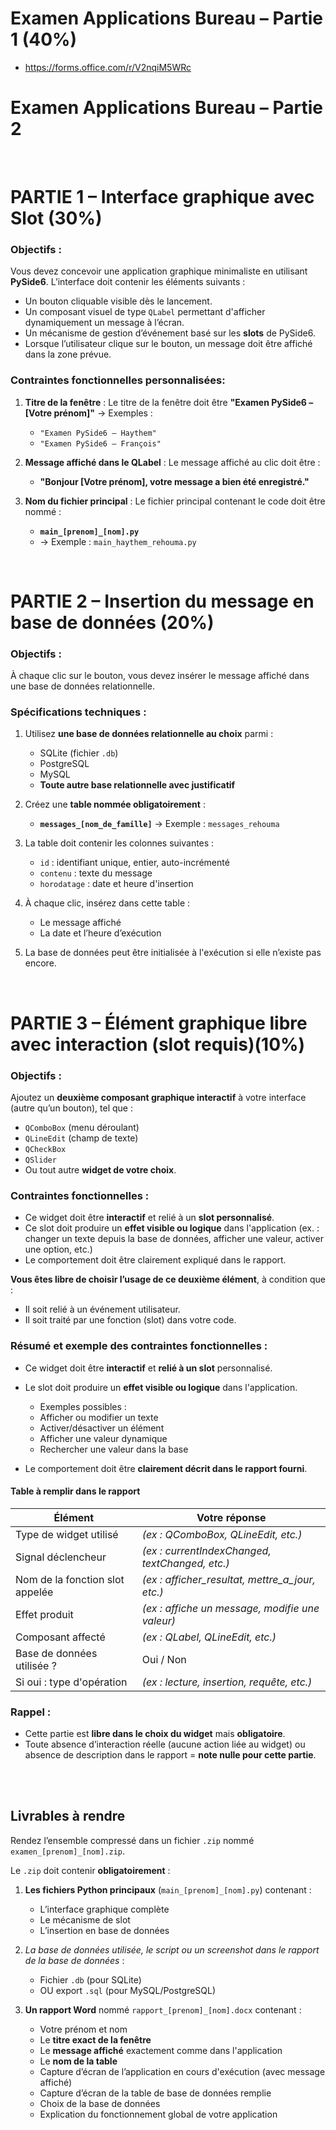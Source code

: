 
# **Examen Applications Bureau – Partie 1** (40%)

- https://forms.office.com/r/V2nqiM5WRc


# **Examen Applications Bureau – Partie 2**

<br/>

# **PARTIE 1 – Interface graphique avec Slot** (30%)

### **Objectifs :**

Vous devez concevoir une application graphique minimaliste en utilisant **PySide6**. L’interface doit contenir les éléments suivants :

* Un bouton cliquable visible dès le lancement.
* Un composant visuel de type `QLabel` permettant d'afficher dynamiquement un message à l’écran.
* Un mécanisme de gestion d’événement basé sur les **slots** de PySide6.
* Lorsque l’utilisateur clique sur le bouton, un message doit être affiché dans la zone prévue.



### **Contraintes fonctionnelles personnalisées:**

1. **Titre de la fenêtre** :
   Le titre de la fenêtre doit être **"Examen PySide6 – \[Votre prénom]"**
   → Exemples :
   - `"Examen PySide6 – Haythem"`
   - `"Examen PySide6 – François"`

2. **Message affiché dans le QLabel** :
   Le message affiché au clic doit être :
   - **"Bonjour \[Votre prénom], votre message a bien été enregistré."**

3. **Nom du fichier principal** :
   Le fichier principal contenant le code doit être nommé :
   - **`main_[prenom]_[nom].py`**
   - → Exemple : `main_haythem_rehouma.py`


<br/>

# **PARTIE 2 – Insertion du message en base de données** (20%)

### **Objectifs :**

À chaque clic sur le bouton, vous devez insérer le message affiché dans une base de données relationnelle.



### **Spécifications techniques :**

1. Utilisez **une base de données relationnelle au choix** parmi :

   * SQLite (fichier `.db`)
   * PostgreSQL
   * MySQL
   * **Toute autre base relationnelle avec justificatif**

2. Créez une **table nommée obligatoirement** :
   - **`messages_[nom_de_famille]`**
   → Exemple : `messages_rehouma`

3. La table doit contenir les colonnes suivantes :

    * `id` : identifiant unique, entier, auto-incrémenté
    * `contenu` : texte du message
    * `horodatage` : date et heure d'insertion

4. À chaque clic, insérez dans cette table :

    * Le message affiché
    * La date et l’heure d’exécution

5. La base de données peut être initialisée à l'exécution si elle n’existe pas encore.





<br/>


# **PARTIE 3 – Élément graphique libre avec interaction (slot requis)**(10%)

### **Objectifs :**

Ajoutez un **deuxième composant graphique interactif** à votre interface (autre qu’un bouton), tel que :

* `QComboBox` (menu déroulant)
* `QLineEdit` (champ de texte)
* `QCheckBox`
* `QSlider`
* Ou tout autre **widget de votre choix**.


### **Contraintes fonctionnelles :**

* Ce widget doit être **interactif** et relié à un **slot personnalisé**.
* Ce slot doit produire un **effet visible ou logique** dans l'application (ex. : changer un texte depuis la base de données, afficher une valeur, activer une option, etc.)
* Le comportement doit être clairement expliqué dans le rapport.

**Vous êtes libre de choisir l’usage de ce deuxième élément**, à condition que :

* Il soit relié à un événement utilisateur.
* Il soit traité par une fonction (slot) dans votre code.

### **Résumé et exemple des contraintes fonctionnelles :**

* Ce widget doit être **interactif** et **relié à un slot** personnalisé.
* Le slot doit produire un **effet visible ou logique** dans l'application.
  - Exemples possibles :

  * Afficher ou modifier un texte
  * Activer/désactiver un élément
  * Afficher une valeur dynamique
  * Rechercher une valeur dans la base
* Le comportement doit être **clairement décrit dans le rapport fourni**.




#### **Table à remplir dans le rapport**

| Élément                         | Votre réponse                                      |
| ------------------------------- | -------------------------------------------------- |
| Type de widget utilisé          | *(ex : QComboBox, QLineEdit, etc.)*                |
| Signal déclencheur              | *(ex : currentIndexChanged, textChanged, etc.)*    |
| Nom de la fonction slot appelée | *(ex : afficher\_resultat, mettre\_a\_jour, etc.)* |
| Effet produit                   | *(ex : affiche un message, modifie une valeur)*    |
| Composant affecté               | *(ex : QLabel, QLineEdit, etc.)*                   |
| Base de données utilisée ?      | Oui / Non                                          |
| Si oui : type d'opération       | *(ex : lecture, insertion, requête, etc.)*         |


### **Rappel :**

* Cette partie est **libre dans le choix du widget** mais **obligatoire**.
* Toute absence d’interaction réelle (aucune action liée au widget) ou absence de description dans le rapport = **note nulle pour cette partie**.



<br/>
<br/>




## **Livrables à rendre**

Rendez l’ensemble compressé dans un fichier `.zip` nommé `examen_[prenom]_[nom].zip`.

Le `.zip` doit contenir **obligatoirement** :

1. **Les fichiers Python principaux** (`main_[prenom]_[nom].py`) contenant :

   * L’interface graphique complète
   * Le mécanisme de slot
   * L’insertion en base de données

2. *La base de données utilisée, le script ou un screenshot dans le rapport de la base de données* :

   * Fichier `.db` (pour SQLite)
   * OU export `.sql` (pour MySQL/PostgreSQL)

3. **Un rapport Word** nommé `rapport_[prenom]_[nom].docx` contenant :

   * Votre prénom et nom
   * Le **titre exact de la fenêtre**
   * Le **message affiché** exactement comme dans l'application
   * Le **nom de la table**
   * Capture d’écran de l’application en cours d'exécution (avec message affiché)
   * Capture d’écran de la table de base de données remplie
   * Choix de la base de données
   * Explication du fonctionnement global de votre application

